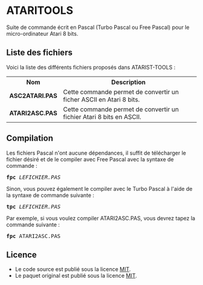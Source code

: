 # ATARITOOLS
Suite de commande écrit en Pascal (Turbo Pascal ou Free Pascal) pour le micro-ordinateur Atari 8 bits.

<h2>Liste des fichiers</h2>

Voici la liste des différents fichiers proposés dans ATARIST-TOOLS :

<table>
		<tr>
			<th>Nom</th>
			<th>Description</th>	
		</tr>
		<tr>
			<td><b>ASC2ATARI.PAS</b></td>
			<td>Cette commande permet de convertir un ficher ASCII en Atari 8 bits.</td>
		</tr>  
		<tr>
			<td><b>ATARI2ASC.PAS</b></td>
			<td>Cette commande permet de convertir un fichier Atari 8 bits en ASCII.</td>
		</tr>
</table>  

<h2>Compilation</h2>
	
Les fichiers Pascal n'ont aucune dépendances, il suffit de télécharger le fichier désiré et de le compiler avec Free Pascal avec la syntaxe de commande  :

<pre><b>fpc</b> <i>LEFICHIER.PAS</i></pre>
	
Sinon, vous pouvez également le compiler avec le Turbo Pascal à l'aide de la syntaxe de commande suivante :	

<pre><b>tpc</b> <i>LEFICHIER.PAS</i></pre>
	
Par exemple, si vous voulez compiler ATARI2ASC.PAS, vous devrez tapez la commande suivante :

<pre><b>fpc</b> ATARI2ASC.PAS</pre>
	
<h2>Licence</h2>
<ul>
 <li>Le code source est publié sous la licence <a href="https://github.com/gladir/ATARITOOLS/blob/main/LICENSE">MIT</a>.</li>
 <li>Le paquet original est publié sous la licence <a href="https://github.com/gladir/ATARITOOLS/blob/main/LICENSE">MIT</a>.</li>
</ul>
